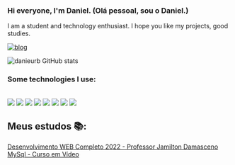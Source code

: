 
### Hi everyone, I'm Daniel. (Olá pessoal, sou o Daniel.)

I am a student and technology enthusiast. I hope you like my projects, good studies.



[![blog](https://img.shields.io/badge/LinkedIn-0077B5?style=for-the-badge&logo=linkedin&logoColor=white
)](https://www.linkedin.com/in/daniel-ribeiro-926312183/)

![danieurb GitHub stats](https://github-readme-stats.vercel.app/api?username=danieurb&show_icons=true&theme=dracula)

### Some technologies I use:

<div style="display: inline_block"><br/>
   <img src="https://img.shields.io/badge/HTML5-E34F26?style=for-the-badge&logo=html5&logoColor=white"/>
   <img src="https://img.shields.io/badge/CSS3-1572B6?style=for-the-badge&logo=css3&logoColor=white"/>
   <img src="https://img.shields.io/badge/JavaScript-323330?style=for-the-badge&logo=javascript&logoColor=F7DF1E"/>
    <img src="https://img.shields.io/badge/Node.js-43853D?style=for-the-badge&logo=node.js&logoColor=white"/>
     <img src="https://img.shields.io/badge/React-20232A?style=for-the-badge&logo=react&logoColor=61DAFB"/>


   <img src="https://img.shields.io/badge/C%23-239120?style=for-the-badge&logo=c-sharp&logoColor=white"/>
   <img src="https://img.shields.io/badge/Python-14354C?style=for-the-badge&logo=python&logoColor=white"/>
   <img src="https://img.shields.io/badge/MySQL-00000F?style=for-the-badge&logo=mysql&logoColor=white"/>

</div>

## Meus estudos 📚:
[Desenvolvimento WEB Completo 2022 - Professor Jamilton Damasceno](https://www.udemy.com/course/web-completo/)<br/>
[MySql - Curso em Vídeo](https://www.udemy.com/course/web-completo/)

